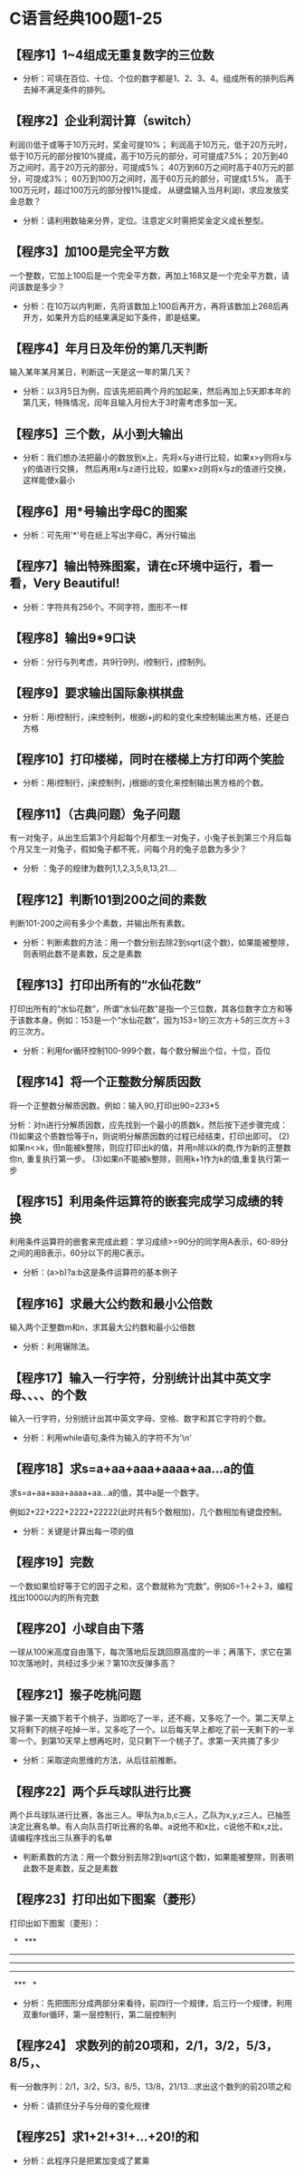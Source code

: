 
# C语言经典100题1-25

## 【程序1】1~4组成无重复数字的三位数

- 分析：可填在百位、十位、个位的数字都是1、2、3、4。组成所有的排列后再去掉不满足条件的排列。

## 【程序2】企业利润计算（switch）
利润(I)低于或等于10万元时，奖金可提10%；
利润高于10万元，低于20万元时，低于10万元的部分按10%提成，高于10万元的部分，可可提成7.5%；
20万到40万之间时，高于20万元的部分，可提成5%；
40万到60万之间时高于40万元的部分，可提成3%；
60万到100万之间时，高于60万元的部分，可提成1.5%，
高于100万元时，超过100万元的部分按1%提成，
从键盘输入当月利润I，求应发放奖金总数？

- 分析：请利用数轴来分界，定位。注意定义时需把奖金定义成长整型。

## 【程序3】加100是完全平方数
一个整数，它加上100后是一个完全平方数，再加上168又是一个完全平方数，请问该数是多少？

- 分析：在10万以内判断，先将该数加上100后再开方，再将该数加上268后再开方，如果开方后的结果满足如下条件，即是结果。

## 【程序4】年月日及年份的第几天判断
输入某年某月某日，判断这一天是这一年的第几天？

- 分析：以3月5日为例，应该先把前两个月的加起来，然后再加上5天即本年的第几天，特殊情况，闰年且输入月份大于3时需考虑多加一天。

## 【程序5】三个数，从小到大输出

- 分析：我们想办法把最小的数放到x上，先将x与y进行比较，如果x>y则将x与y的值进行交换，
然后再用x与z进行比较，如果x>z则将x与z的值进行交换，这样能使x最小

## 【程序6】用*号输出字母C的图案

- 分析：可先用'*'号在纸上写出字母C，再分行输出

## 【程序7】输出特殊图案，请在c环境中运行，看一看，Very Beautiful!

- 分析：字符共有256个。不同字符，图形不一样

## 【程序8】输出9*9口诀

- 分析：分行与列考虑，共9行9列，i控制行，j控制列。

## 【程序9】要求输出国际象棋棋盘

- 分析：用i控制行，j来控制列，根据i+j的和的变化来控制输出黑方格，还是白方格

## 【程序10】打印楼梯，同时在楼梯上方打印两个笑脸

- 分析：用i控制行，j来控制列，j根据i的变化来控制输出黑方格的个数。

## 【程序11】（古典问题）兔子问题

有一对兔子，从出生后第3个月起每个月都生一对兔子，小兔子长到第三个月后每个月又生一对兔子，假如兔子都不死，问每个月的兔子总数为多少？

- 分析 ：兔子的规律为数列1,1,2,3,5,8,13,21....

## 【程序12】判断101到200之间的素数

判断101-200之间有多少个素数，并输出所有素数。

- 分析：判断素数的方法：用一个数分别去除2到sqrt(这个数)，如果能被整除，则表明此数不是素数，反之是素数

## 【程序13】打印出所有的“水仙花数”

打印出所有的“水仙花数”，所谓“水仙花数”是指一个三位数，其各位数字立方和等于该数本身。例如：153是一个“水仙花数”，因为153=1的三次方＋5的三次方＋3的三次方。

- 分析：利用for循环控制100-999个数，每个数分解出个位，十位，百位

## 【程序14】将一个正整数分解质因数

将一个正整数分解质因数。例如：输入90,打印出90=2*3*3*5

分析：对n进行分解质因数，应先找到一个最小的质数k，然后按下述步骤完成： 
(1)如果这个质数恰等于n，则说明分解质因数的过程已经结束，打印出即可。
(2)如果n<>k，但n能被k整除，则应打印出k的值，并用n除以k的商,作为新的正整数你n,
重复执行第一步。
(3)如果n不能被k整除，则用k+1作为k的值,重复执行第一步

## 【程序15】利用条件运算符的嵌套完成学习成绩的转换

利用条件运算符的嵌套来完成此题：学习成绩>=90分的同学用A表示，60-89分之间的用B表示，60分以下的用C表示。

- 分析：(a>b)?a:b这是条件运算符的基本例子

## 【程序16】求最大公约数和最小公倍数

输入两个正整数m和n，求其最大公约数和最小公倍数

- 分析：利用辗除法。

## 【程序17】输入一行字符，分别统计出其中英文字母、、、、的个数

输入一行字符，分别统计出其中英文字母、空格、数字和其它字符的个数。

- 分析：利用while语句,条件为输入的字符不为'\n'

## 【程序18】求s=a+aa+aaa+aaaa+aa...a的值

求s=a+aa+aaa+aaaa+aa...a的值，其中a是一个数字。

例如2+22+222+2222+22222(此时共有5个数相加)，几个数相加有键盘控制。

- 分析：关键是计算出每一项的值

## 【程序19】完数

一个数如果恰好等于它的因子之和，这个数就称为“完数”。例如6=1＋2＋3，编程找出1000以内的所有完数

## 【程序20】小球自由下落

一球从100米高度自由落下，每次落地后反跳回原高度的一半；再落下，求它在第10次落地时，共经过多少米？第10次反弹多高？ 

## 【程序21】猴子吃桃问题

猴子第一天摘下若干个桃子，当即吃了一半，还不瘾，又多吃了一个。第二天早上又将剩下的桃子吃掉一半，又多吃了一个。以后每天早上都吃了前一天剩下的一半零一个。到第10天早上想再吃时，见只剩下一个桃子了。求第一天共摘了多少

- 分析：采取逆向思维的方法，从后往前推断。

## 【程序22】两个乒乓球队进行比赛

两个乒乓球队进行比赛，各出三人。甲队为a,b,c三人，乙队为x,y,z三人。已抽签决定比赛名单。有人向队员打听比赛的名单。a说他不和x比，c说他不和x,z比，请编程序找出三队赛手的名单

- 判断素数的方法：用一个数分别去除2到sqrt(这个数)，如果能被整除，则表明此数不是素数，反之是素数

## 【程序23】打印出如下图案（菱形）

打印出如下图案（菱形）：

   *
  ***
 *****
*******
 *****
  ***
   *

- 分析：先把图形分成两部分来看待，前四行一个规律，后三行一个规律，利用双重for循环，第一层控制行，第二层控制列

## 【程序24】 求数列的前20项和，2/1，3/2，5/3，8/5，、

有一分数序列：2/1，3/2，5/3，8/5，13/8，21/13...求出这个数列的前20项之和

- 分析：请抓住分子与分母的变化规律

## 【程序25】求1+2!+3!+...+20!的和

- 分析：此程序只是把累加变成了累乘